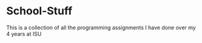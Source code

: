 # School-Stuff
This is a collection of all the programming assignments I have done over my 4 years at ISU
